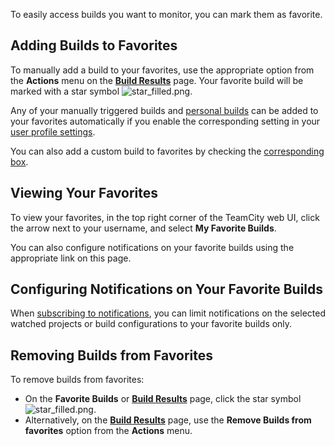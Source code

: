 [//]: # (title: Favorite Build)
[//]: # (auxiliary-id: Favorite Build)

To easily access builds you want to monitor, you can mark them as favorite.

[//]: # (Internal note. Do not delete. "Favorite Buildd142e4.txt")    

## Adding Builds to Favorites

To manually add a build to your favorites, use the appropriate option from the __Actions__ menu on the __[Build Results](working-with-build-results.md)__ page. Your favorite build will be marked with a star symbol ![star_filled.png](star_filled.png).

Any of your manually triggered builds and [personal builds](personal-build.md) can be added to your favorites automatically if you enable the corresponding setting in your [user profile settings](configuring-your-user-profile.md).

You can also add a custom build to favorites by checking the [corresponding box](running-custom-build.md#Comment+and+Tags).

## Viewing Your Favorites

To view your favorites, in the top right corner of the TeamCity web UI, click the arrow next to your username, and select __My Favorite Builds__.

You can also configure notifications on your favorite builds using the appropriate link on this page.

## Configuring Notifications on Your Favorite Builds

When [subscribing to notifications](subscribing-to-notifications.md), you can limit notifications on the selected watched projects or build configurations to your favorite builds only.

## Removing Builds from Favorites

To remove builds from favorites:
* On the __Favorite Builds__ or __[Build Results](working-with-build-results.md)__ page, click the star symbol ![star_filled.png](star_filled.png).
* Alternatively, on the __[Build Results](working-with-build-results.md)__ page, use the __Remove Builds from favorites__ option from the __Actions__ menu.
